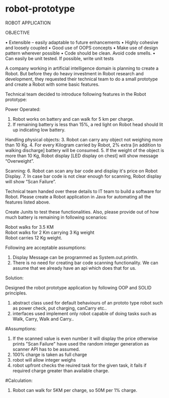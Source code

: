 # robot-prototype

ROBOT APPLICATION


OBJECTIVE

•	Extensible – easily adaptable to future enhancements
•	Highly cohesive and loosely coupled
•	Good use of OOPS concepts
•	Make use of design pattern wherever possible
•	Code should be clean. Avoid code smells.
•	Can easily be unit tested. If possible, write unit tests

A company working in artificial intelligence domain is planning to create a Robot. But before they do heavy investment in Robot research and development, they requested their technical team to do a small prototype and create a Robot with some basic features. 

Technical team decided to introduce following features in the Robot prototype:

Power Operated:
1.	Robot works on battery and can walk for 5 km per charge. 
2.	If remaining battery is less than 15%, a red light on Robot head should lit up indicating low battery.

Handling physical objects:
3.	Robot can carry any object not weighing more than 10 Kg.
4.	For every Kilogram carried by Robot, 2% extra [in addition to walking discharge] battery will be consumed.
5.	If the weight of the object is more than 10 Kg, Robot display [LED display on chest] will show message “Overweight”.

Scanning:
6.	Robot can scan any bar code and display it's price on Robot Display.
7.	In case bar code is not clear enough for scanning, Robot display will show “Scan Failure”.

Technical team handed over these details to IT team to build a software for Robot. Please create a Robot application in Java for automating all the features listed above. 

Create Junits to test these functionalities. Also, please provide out of how much battery is remaining in following scenarios:

Robot walks for 3.5 KM	
Robot walks for 2 Km carrying 3 Kg weight	
Robot carries 12 Kg weight.	

Following are acceptable assumptions:
1.	Display Message can be programmed as System.out.println.
2.	There is no need for creating bar code scanning functionality. We can assume that we already have an api which does that for us.


Solution:

Designed the robot prototype application by following OOP and SOLID principles.
1. abstract class used for default behaviours of an prototo type robot such as power check, put charging, canCarry etc..
2. interfaces used implement only robot capable of doing tasks such as Walk, Carry, Walk and Carry..

#Assumptions:
1. If the scanned value is even number it will display the price otherwise prints "Scan Failure"
   have used the random integer generation as scanner API has to be assumed.
2. 100% charge is taken as full charge
3. robot will allow integer weighs
4. robot upfront checks the reuired task for the given task, it fails if required charge greater than available charge.

#Calculation:
1. Robot can walk for 5KM per charge, so 50M per 1% charge.

